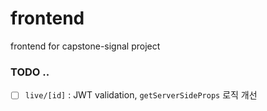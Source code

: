 # frontend

frontend for capstone-signal project


### TODO ..
- [ ] `live/[id]` : JWT validation, `getServerSideProps` 로직 개선